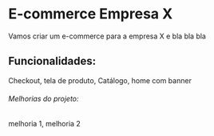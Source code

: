 # E-commerce Empresa X

Vamos criar um e-commerce para a empresa X e bla bla bla

## Funcionalidades:

Checkout, tela de produto, Catálogo, home com banner

###### Melhorias do projeto:

melhoria 1, melhoria 2